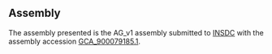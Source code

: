 

Assembly
--------

The assembly presented is the AG\_v1 assembly submitted to
[INSDC](http://www.insdc.org) with the assembly accession
[GCA\_900079185.1](http://www.ebi.ac.uk/ena/data/view/GCA_900079185.1).
